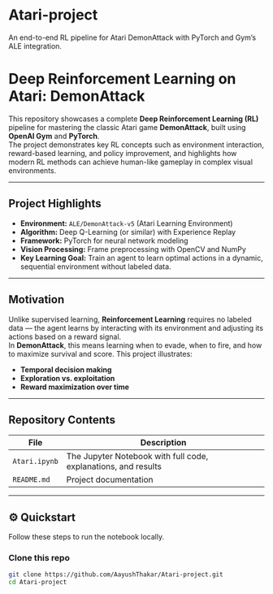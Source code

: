 # Atari-project
An end-to-end RL pipeline for Atari DemonAttack with PyTorch and Gym’s ALE integration.
#  Deep Reinforcement Learning on Atari: DemonAttack

This repository showcases a complete **Deep Reinforcement Learning (RL)** pipeline for mastering the classic Atari game **DemonAttack**, built using **OpenAI Gym** and **PyTorch**.  
The project demonstrates key RL concepts such as environment interaction, reward-based learning, and policy improvement, and highlights how modern RL methods can achieve human-like gameplay in complex visual environments.

---

##  Project Highlights

- **Environment:** `ALE/DemonAttack-v5` (Atari Learning Environment)
- **Algorithm:** Deep Q-Learning (or similar) with Experience Replay
- **Framework:** PyTorch for neural network modeling
- **Vision Processing:** Frame preprocessing with OpenCV and NumPy
- **Key Learning Goal:** Train an agent to learn optimal actions in a dynamic, sequential environment without labeled data.

---

##  Motivation

Unlike supervised learning, **Reinforcement Learning** requires no labeled data — the agent learns by interacting with its environment and adjusting its actions based on a reward signal.  
In **DemonAttack**, this means learning when to evade, when to fire, and how to maximize survival and score. This project illustrates:
- **Temporal decision making**
- **Exploration vs. exploitation**
- **Reward maximization over time**

---

## Repository Contents

| File | Description |
|------|--------------|
| `Atari.ipynb` | The Jupyter Notebook with full code, explanations, and results |
| `README.md` | Project documentation |

---

## ⚙️ Quickstart

Follow these steps to run the notebook locally.

### Clone this repo

```bash
git clone https://github.com/AayushThakar/Atari-project.git
cd Atari-project
